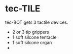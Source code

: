 # tec-TILE
tec-BOT gets 3 tactile devices.
- 2 or 3 tip grippers 
- 1 soft silcone tentacle
- 1 soft silcone organ
- 
